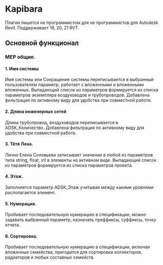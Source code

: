# Kapibara
Плагин пишется не программистом для не программистов для Autodesk Revit.
Поддерживает 19, 20, 21 RVT.

## Основной функционал
### MEP общие.
#### 1. Имя системы
  Имя системы или Сокращение системы перепиcывается в выбранный пользователем параметр, работает с вложенными и вложенными вложенных.
  Выпадающий список из параметров формируется из списка параметров экземпляра воздуховодов и трубопроводов.
  Добавлена фильтрация по активному виду для удобства при совместной работе.
#### 2. Длина инженерных сетей
  Длина трубопровод, воздуховодов переписывается в ADSK_Количество.
  Добавлена фильтрация по активному виду для удобства при совместной работе.
#### 3. Тётя Лена.
  Лично Елена Соловьева записывает значение в любой из параметров типа string, float, int в элементы на активном виде.
  Выпадающий список из параметров формируется из списка параметров проекта.
#### 4. Этаж.
  Заполняется параметр ADSK_Этаж учитывая между какими уровнями располагается элемент.
#### 5. Нумерация.
  Пробивает последовательную нумерацию в спецификации, можно задавать выбранный параметр, назначать преффиксы, суффиксы, точку отчета.
#### 6. Сортировка.
  Пробивает последовательную нумерацию в спецификации, включая вложенные семейства, пригодится для сортировки коллекторов, радиаторов и любых составных семейств.
  

  
  


  


